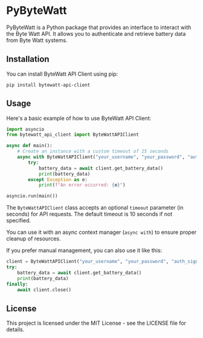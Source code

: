# PyByteWatt

PyByteWatt is a Python package that provides an interface to interact with the Byte Watt API. It allows you to authenticate and retrieve battery data from Byte Watt systems.

## Installation

You can install ByteWatt API Client using pip:

```
pip install bytewatt-api-client
```

## Usage

Here's a basic example of how to use ByteWatt API Client:

```python
import asyncio
from bytewatt_api_client import ByteWattAPIClient

async def main():
    # Create an instance with a custom timeout of 15 seconds
    async with ByteWattAPIClient("your_username", "your_password", "auth_signature", "auth_timestamp", timeout=15.0) as client:
        try:
            battery_data = await client.get_battery_data()
            print(battery_data)
        except Exception as e:
            print(f"An error occurred: {e}")

asyncio.run(main())
```

The `ByteWattAPIClient` class accepts an optional `timeout` parameter (in seconds) for API requests. The default timeout is 10 seconds if not specified.

You can use it with an async context manager (`async with`) to ensure proper cleanup of resources.

If you prefer manual management, you can also use it like this:

```python
client = ByteWattAPIClient("your_username", "your_password", "auth_signature", "auth_timestamp", timeout=20.0)
try:
    battery_data = await client.get_battery_data()
    print(battery_data)
finally:
    await client.close()
```

## License

This project is licensed under the MIT License - see the LICENSE file for details.
